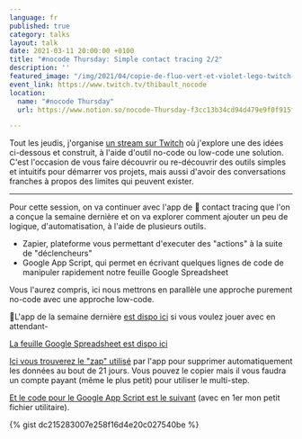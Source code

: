 ```yaml
---
language: fr
published: true
category: talks
layout: talk
date: 2021-03-11 20:00:00 +0100
title: "#nocode Thursday: Simple contact tracing 2/2"
description: ''
featured_image: "/img/2021/04/copie-de-fluo-vert-et-violet-lego-twitch-banniere.png"
event_link: https://www.twitch.tv/thibault_nocode
location:
  name: "#nocode Thursday"
  url: https://www.notion.so/nocode-Thursday-f3cc13b34cd94d479e9f0f915fc637cc

---
```

Tout les jeudis, j'organise [un stream sur Twitch](http://twitch.tv/thibault_nocode) où j'explore une des idées ci-dessous et construit, à l'aide d'outil no-code ou low-code une solution. C'est l'occasion de vous faire découvrir ou re-découvrir des outils simples et intuitifs pour démarrer vos projets, mais aussi d'avoir des conversations franches à propos des limites qui peuvent exister.

***

Pour cette session, on va continuer avec l'app de 🦠 contact tracing que l'on a conçue la semaine dernière et on va explorer comment ajouter un peu de logique, d'automatisation, à l'aide de plusieurs outils.

* Zapier, plateforme vous permettant d'executer des "actions" à la suite de "déclencheurs"
* Google App Script, qui permet en écrivant quelques lignes de code de manipuler rapidement notre feuille Google Spreadsheet

Vous l'aurez compris, ici nous mettrons en parallèle une approche purement no-code avec une approche low-code.

📱L'app de la semaine dernière [est dispo ici](https://contacttracing.glideapp.io) si vous voulez jouer avec en attendant-

[La feuille Google Spreadsheet est dispo ici]()

[Ici vous trouverez le "zap" utilisé](https://zapier.com/shared/2ad0e66265f81d765f3600c99850192d27118596) par l'app pour supprimer automatiquement les données au bout de 21 jours. Vous pouvez le copier mais il vous faudra un compte payant (même le plus petit) pour utiliser le multi-step.

[Et le code pour le Google App Script est le suivant](https://gist.github.com/clawfire/dc215283007e258f16d4e20c027540be) (avec en 1er mon petit fichier utilitaire).

{% gist dc215283007e258f16d4e20c027540be %}
